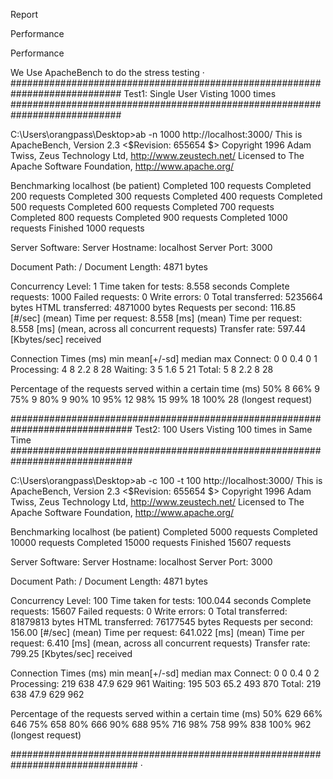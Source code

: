 Report


Performance


Performance

We Use ApacheBench to do the stress testing
·
############################################################################
Test1: Single User Visting 1000 times
############################################################################

C:\Users\orangpass\Desktop>ab -n 1000 http://localhost:3000/
This is ApacheBench, Version 2.3 <$Revision: 655654 $>
Copyright 1996 Adam Twiss, Zeus Technology Ltd, http://www.zeustech.net/
Licensed to The Apache Software Foundation, http://www.apache.org/

Benchmarking localhost (be patient)
Completed 100 requests
Completed 200 requests
Completed 300 requests
Completed 400 requests
Completed 500 requests
Completed 600 requests
Completed 700 requests   
Completed 800 requests
Completed 900 requests
Completed 1000 requests
Finished 1000 requests


Server Software:
Server Hostname:        localhost
Server Port:            3000

Document Path:          /
Document Length:        4871 bytes

Concurrency Level:      1
Time taken for tests:   8.558 seconds
Complete requests:      1000
Failed requests:        0
Write errors:           0
Total transferred:      5235664 bytes
HTML transferred:       4871000 bytes
Requests per second:    116.85 [#/sec] (mean)
Time per request:       8.558 [ms] (mean)
Time per request:       8.558 [ms] (mean, across all concurrent requests)
Transfer rate:          597.44 [Kbytes/sec] received

Connection Times (ms)
              min  mean[+/-sd] median   max
Connect:        0    0   0.4      0       1
Processing:     4    8   2.2      8      28
Waiting:        3    5   1.6      5      21
Total:          5    8   2.2      8      28

Percentage of the requests served within a certain time (ms)
  50%      8
  66%      9   
  75%      9
  80%      9
  90%     10
  95%     12
  98%     15
  99%     18
 100%     28 (longest request)

##############################################################################
Test2: 100 Users Visting 100 times in Same Time
##############################################################################

C:\Users\orangpass\Desktop>ab -c 100 -t 100 http://localhost:3000/
This is ApacheBench, Version 2.3 <$Revision: 655654 $>
Copyright 1996 Adam Twiss, Zeus Technology Ltd, http://www.zeustech.net/
Licensed to The Apache Software Foundation, http://www.apache.org/

Benchmarking localhost (be patient)
Completed 5000 requests
Completed 10000 requests
Completed 15000 requests
Finished 15607 requests


Server Software:
Server Hostname:        localhost
Server Port:            3000

Document Path:          /
Document Length:        4871 bytes

Concurrency Level:      100
Time taken for tests:   100.044 seconds
Complete requests:      15607
Failed requests:        0
Write errors:           0
Total transferred:      81879813 bytes
HTML transferred:       76177545 bytes
Requests per second:    156.00 [#/sec] (mean)
Time per request:       641.022 [ms] (mean)
Time per request:       6.410 [ms] (mean, across all concurrent requests)
Transfer rate:          799.25 [Kbytes/sec] received

Connection Times (ms)
              min  mean[+/-sd] median   max
Connect:        0    0   0.4      0       2
Processing:   219  638  47.9    629     961
Waiting:      195  503  65.2    493     870
Total:        219  638  47.9    629     962

Percentage of the requests served within a certain time (ms)
  50%    629
  66%    646
  75%    658
  80%    666
  90%    688
  95%    716
  98%    758
  99%    838
 100%    962 (longest request)

 ###############################################################################
·
